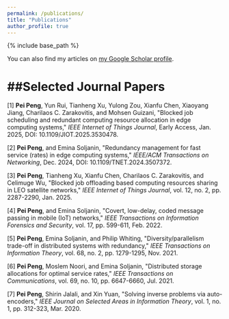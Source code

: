 ```yaml
---
permalink: /publications/
title: "Publications"
author_profile: true
---
```

{% include base_path %}

You can also find my articles on [my Google Scholar profile](https://scholar.google.com/citations?hl=en&user=wYiZAMkAAAAJ&view_op=list_works&sortby=pubdate). 

##Selected Journal Papers
======

[1] **Pei Peng**, Yun Rui, Tianheng Xu, Yulong Zou, Xianfu Chen, Xiaoyang Jiang, Charilaos C. Zarakovitis, and Mohsen Guizani, "Blocked job scheduling and redundant computing resource allocation in edge computing systems," _IEEE Internet of Things Journal_, Early Access, Jan. 2025, DOI: 10.1109/JIOT.2025.3530478.

[2] **Pei Peng**, and Emina Soljanin, "Redundancy management for fast service (rates) in edge computing systems," _IEEE/ACM Transactions on Networking_, Dec. 2024, DOI: 10.1109/TNET.2024.3507372.

[3] **Pei Peng**, Tianheng Xu, Xianfu Chen, Charilaos C. Zarakovitis, and Celimuge Wu, "Blocked job offloading based computing resources sharing in LEO satellite networks," _IEEE Internet of Things Journal_, vol. 12, no. 2, pp. 2287-2290, Jan. 2025.

[4] **Pei Peng**, and Emina Soljanin, "Covert, low-delay, coded message passing in mobile (IoT) networks," _IEEE Transactions on Information Forensics and Security_, vol. 17, pp. 599-611, Feb. 2022.

[5] **Pei Peng**, Emina Soljanin, and Philip Whiting, "Diversity/parallelism trade-off in distributed systems with redundancy," _IEEE Transactions on Information Theory_, vol. 68, no. 2, pp. 1279-1295, Nov. 2021.

[6] **Pei Peng**, Moslem Noori, and Emina Soljanin, "Distributed storage allocations for optimal service rates," _IEEE Transactions on Communications_, vol. 69, no. 10, pp. 6647-6660, Jul. 2021.

[7] **Pei Peng**, Shirin Jalali, and Xin Yuan, "Solving inverse problems via auto-encoders," _IEEE Journal on Selected Areas in Information Theory_, vol. 1, no. 1, pp. 312-323, Mar. 2020.



